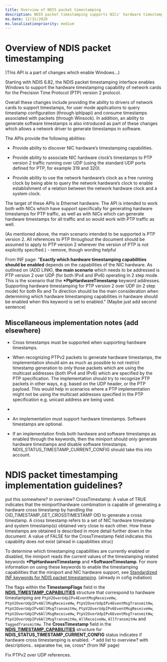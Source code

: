 ```yaml
---
title: Overview of NDIS packet timestamping
description: NDIS packet timestamping supports NICs' hardware timestamping capabilities
ms.date: 12/31/2020
ms.localizationpriority: medium
---
```


# Overview of NDIS packet timestamping

)This API is a part of changes which enable Windows...) 

Starting with NDIS 6.82, the NDIS packet timestamping interface enables Windows to support the hardware timestamping capability of network cards for the Precision Time Protocol (PTP) version 2 protocol. 

Overall these changes include providing the ability to drivers of network cards to support timestamps, for user mode applications to query timestamp configuration (through iphlpapi) and consume timestamps associated with packets (through Winsock). In addition, an ability to generate software timestamps is also introduced as part of these changes which allows a network driver to generate timestamps in software.

The APIs provide the following abilities:

- Provide ability to discover NIC hardware’s timestamping capabilities.

- Provide ability to associate NIC hardware clock’s timestamps to PTP version 2 traffic running over UDP (using the standard UDP ports defined for PTP, for example 319 and 320).

- Provide ability to use the network hardware’s clock as a free running clock by being able to query the network hardware’s clock to enable establishment of a relation between the network hardware clock and a system clock.

The target of these APIs is Ethernet hardware. The API is intended to work both with NICs which have support specifically for generating hardware timestamps for PTP traffic, as well as with NICs which can generate hardware timestamps for all traffic and so would work with PTP traffic as well.

(As mentioned above, the main scenario intended to be supported is PTP version 2. All references to PTP throughout the document should be assumed to apply to PTP version 2 wherever the version of PTP is not explicitly specified.) - remove, though wording helpful

From INF page: "**Exactly which hardware timestamping capabilities should be enabled** depends on the capabilities of the NIC hardware. As outlined on (ADD LINK), **the main scenario** which needs to be addressed is PTP version 2 over UDP (for both IPv4 and IPv6) operating in 2 step mode. This is the scenario that the **\*PtpHardwareTimestamp** keyword addresses. Supporting hardware timestamping for PTP version 2 over UDP (in 2 step mode) for both Rx and Tx direction should be the main consideration when determining which hardware timestamping capabilities in hardware should be enabled when this keyword is set to enabled." (Maybe just add second sentence)

## Miscellaneous implementation notes (add elsewhere)

- Cross timestamps must be supported when supporting hardware timestamps.

- When recognizing PTPv2 packets to generate hardware timestamps, the implementation should aim as much as possible to not restrict timestamp generation to only those packets which are using the multicast addresses (both IPv4 and IPv6) which are specified by the PTP specification. The implementation should try to recognize PTP packets in other ways, e.g. based on the UDP header, or the PTP payload. This would help in scenarios where a PTP implementation might not be using the multicast addresses specified in the PTP specification e.g. unicast address are being used.
-  
- An implementation must support hardware timestamps. Software timestamps are optional.

- If an implementation finds both hardware and software timestamps as enabled through the keywords, then the miniport should only generate hardware timestamps and disable software timestamps. NDIS_STATUS_TIMESTAMP_CURRENT_CONFIG should take this into account.


# NDIS packet timestamping implementation guidelines?

put this somewhere? in overview? 
CrossTimestamp: A value of TRUE indicates that the miniport\hardware combination is capable of generating a hardware cross timestamp by handling the OID_TIMESTAMP_GET_CROSSTIMESTAMP OID to generate a cross timestamp. A cross timestamp refers to a set of NIC hardware timestamp and system timestamp(s) obtained very close to each other. How these timestamps are obtained is described in more detail further down in the document. A value of FALSE for the CrossTimestamp field indicates this capability does not exist (alread in capabilities struc)

To determine which timestamping capabilities are currently enabled or disabled, the miniport reads the current values of the timestamping related keywords **\*PtpHardwareTimestamp** and **\*SoftwareTimestamp**. For more information on  using these keywords to enable the timestamping capabilities that the miniport and NIC hardware support, see [Standardized INF keywords for NDIS packet timestamping](standardized-inf-keywords-for-ndis-packet-timestamping.md). (already in cofig indiation)

The flags within the **TimestampFlags** field in the [**NDIS_TIMESTAMP_CAPABILITIES**](/windows-hardware/drivers/ddi/ntddndis/ns-ntddndis-_ndis_timestamp_capabilities) structure that correspond to hardware timestamping are `PtpV2OverUdpIPv4EventMsgReceiveHw`, `PtpV2OverUdpIPv4AllMsgReceiveHw`, `PtpV2OverUdpIPv4EventMsgTransmitHw`, `PtpV2OverUdpIPv4AllMsgTransmitHw`, `PtpV2OverUdpIPv6EventMsgReceiveHw`, `PtpV2OverUdpIPv6AllMsgReceiveHw`, `PtpV2OverUdpIPv6EventMsgTransmitHw`, `PtpV2OverUdpIPv6AllMsgTransmitHw`, `AllReceiveHw`, `AllTransmitHw` and `TaggedTransmitHw`. The **CrossTimestamp** field in the [**NDIS_TIMESTAMP_CAPABILITIES**](/windows-hardware/drivers/ddi/ntddndis/ns-ntddndis-_ndis_timestamp_capabilities) structure for **NDIS_STATUS_TIMESTAMP_CURRENT_CONFIG** status indicates if hardware cross timestamping is enabled. -* add list to overview? with descriptions.. separatee hw, sw, cross* (from INF page)


Fix PTPv2 over UDP references.
